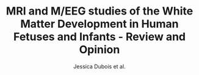 ---
cat: gaia
subcat: ginkgo
bestof: false
author: Jessica Dubois et al.
title: MRI and M/EEG studies of the White Matter Development in Human Fetuses and Infants - Review and Opinion
journal: Brain Plasticity (Amsterdam, Netherlands)
year: 2016
type: article
doi: 10.3233/BPL-160031
---